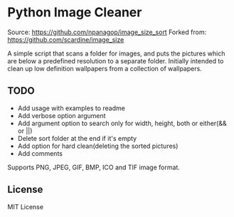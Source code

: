 Python Image Cleaner
===================


Source: https://github.com/npanagop/image_size_sort
Forked from: https://github.com/scardine/image_size

A simple script that scans a folder for images, and puts the pictures which are
below a predefined resolution to a separate folder. Initially intended to clean
up low definition wallpapers from a collection of wallpapers.

TODO
----

- Add usage with examples to readme
- Add verbose option argument
- Add argument option to search only for width, height, both or either(&& or ||)
- Delete sort folder at the end if it's empty
- Add option for hard clean(deleting the sorted pictures)
- Add comments

Supports PNG, JPEG, GIF, BMP, ICO and TIF image format.

License
--------

MIT License
